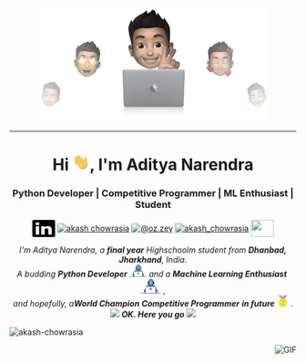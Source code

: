 <p align="center">
  <img src="https://github.com/Ozzey/Ozzey/blob/main/assets/cover.png" height="200"/>
</p>
<hr>
<h1 align="center">Hi <img src="https://github.com/Ozzey/Ozzey/blob/main/assets/Hi.gif" width="30px">, I'm Aditya Narendra</h1>
<h3 align="center">Python Developer | Competitive Programmer | ML Enthusiast | Student </h3>
<p align="center">
<a href="https://www.linkedin.com/in/aditya-narendra-04b59a1b1/" target="blank"><img align="center" src="https://github.com/Ozzey/Ozzey/blob/main/assets/linkedin.svg" alt="Ozzey" height="30" width="40" /></a>
<a href="https://www.facebook.com/aditya.narendra.5/" target="blank"><img align="center" src="https://cdn.jsdelivr.net/npm/simple-icons@3.0.1/icons/facebook.svg" alt="akash chowrasia" height="30" width="40" /></a>
<a href="https://www.instagram.com/oz.zey/" target="blank"><img align="center" src="https://cdn.jsdelivr.net/npm/simple-icons@3.0.1/icons/instagram.svg" alt="@oz.zey" height="30" width="40" /></a>
<a href="https://pypi.org/user/ozzey/" target="blank"><img align="center" src="https://cdn.jsdelivr.net/npm/simple-icons@3.0.1/icons/pypi.svg" alt="akash_chowrasia" height="30" width="40" /></a>
<a href = "mailto: adityanarendra6@gmail.com"><img align="center" src="https://simpleicons.org/icons/gmail.svg" height="30" width="40" /></a>
</p>
</p>



<p align="center">
  <em>
    I'm Aditya Narendra, a <b>final year</b> Highschoolm student from <b>Dhanbad, Jharkhand</b>, India</a>. <br>
    A budding <b>Python Developer</b> <img src="https://github.com/Ozzey/Ozzey/blob/main/assets/Developer.gif" width="30px"> and a <b>Machine Learning Enthusiast</b>&nbsp;<img src="https://github.com/Ozzey/Ozzey/blob/main/assets/Developer.gif" width="36px">&nbsp,<br> and hopefully, a<b>World Champion</b>
    <b>Competitive Programmer</b> 
    <b>in future</b> <img src="https://github.com/Ozzey/Ozzey/blob/main/assets/Medal.gif" width="20px">&nbsp.
  </em> 
  <br>
  <img src="https://media.giphy.com/media/VgCDAzcKvsR6OM0uWg/giphy.gif" width="50" /> <b><i>OK. Here you go</i></b> <img src="https://media.giphy.com/media/7j2hfyeVcDtf2/giphy.gif" width="50" />
</p>

<p align="left"> <img src="https://komarev.com/ghpvc/?username=akash-chowrasia&label=Profile%20views&color=0e75b6&style=flat" alt="akash-chowrasia" /> </p>
<img align="right" alt="GIF" src="https://media.giphy.com/media/836HiJc7pgzy8iNXCn/giphy.gif" />
